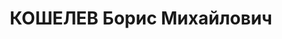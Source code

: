 ---
title: КОШЕЛЕВ Борис Михайлович
description: "Род. в 1904, Забайкальская ж/д, ст. Мысовая. Проживал: КЖД, ст-ция Боготол.\
  \ Начальник 2-й дистанции службы пути \n  Арестован 28.04.1937. Обв.: шпионаж, участие\
  \ в к.-р. терр. организации. Приговор: ВК ВС СССР, 19.07.1938 – ВМН. Расстрелян\
  \ 19.07.1938, в г. Красноярске. \n  Реабилитирован ВК ВС СССР 27.12.1957"
---